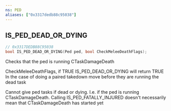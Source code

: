 ```yaml
---
ns: PED
aliases: ["0x3317dedb88c95038"]
---
```

## IS_PED_DEAD_OR_DYING

```c
// 0x3317DEDB88C95038
bool IS_PED_DEAD_OR_DYING(Ped ped, bool CheckMeleeDeathFlags);
```

Checks that the ped is running CTaskDamageDeath

CheckMeleeDeathFlags, if TRUE IS_PED_DEAD_OR_DYING will return TRUE In the case of doing a paired takedown move before they are running the dead task

Cannot give ped tasks if dead or dying. I.e. if the ped is running CTaskDamageDeath. Calling IS_PED_FATALLY_INJURED doesn't necessarily mean that CTaskDamageDeath has started yet

